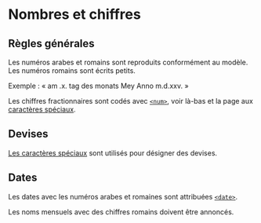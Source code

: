 # Nombres et chiffres

## Règles générales

Les numéros arabes et romains sont reproduits conformément au modèle.
Les numéros romains sont écrits petits.

Exemple : « am .x. tag des monats Mey Anno m.d.xxv. »

Les chiffres fractionnaires sont codés avec [`<num>`](num.fr.md), voir là-bas et la page aux 
[caractères spéciaux](special.fr.md).

## Devises

[Les caractères spéciaux](special.fr.md) sont utilisés pour désigner des devises. 


## Dates

Les dates avec les numéros arabes et romaines sont attribuées [`<date>`](date.fr.md).

Les noms mensuels avec des chiffres romains doivent être annoncés.

